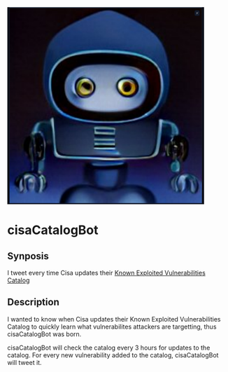 <img src="https://raw.githubusercontent.com/adamcysec/cisaCatalogBot/main/pics/hacker_bot_3.png" width="450" height="450">

# cisaCatalogBot

## Synposis
I tweet every time Cisa updates their [Known Exploited Vulnerabilities Catalog](https://www.cisa.gov/known-exploited-vulnerabilities-catalog) 

## Description
I wanted to know when Cisa updates their Known Exploited Vulnerabilities Catalog to quickly learn what vulnerabilites attackers are targetting, thus cisaCatalogBot was born.

cisaCatalogBot will check the catalog every 3 hours for updates to the catalog. For every new vulnerability added to the catalog, cisaCatalogBot will tweet it. 
